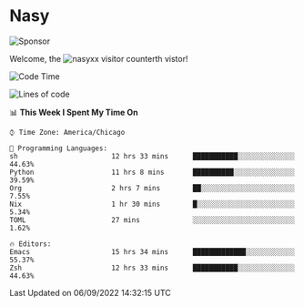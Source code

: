 # Nasy

<!--
<p align="center">
<img height="200" src="https://github-readme-stats.vercel.app/api?username=nasyxx&count_private=true&show_icons=true&theme=dracula&include_all_commits=true"/>
<img height="200" src="https://github-readme-stats.vercel.app/api/top-langs/?username=nasyxx&theme=dracula&hide=html,jupyter+notebook&count_private=true&show_icons=true"/>
</p>

  
----------------
-->

![Sponsor](https://img.shields.io/static/v1.svg?label=Sponsor&message=%E2%9D%A4&logo=GitHub&style=flat&color=pink)
 
Welcome, the ![nasyxx visitor counter](https://count.getloli.com/get/@nasyxx?theme=rule34)th vistor!
 
<!--START_SECTION:waka-->
![Code Time](http://img.shields.io/badge/Code%20Time-2%2C613%20hrs%2032%20mins-blue)

![Lines of code](https://img.shields.io/badge/From%20Hello%20World%20I%27ve%20Written-5%20Million%20lines%20of%20code-blue)

📊 **This Week I Spent My Time On** 

```text
⌚︎ Time Zone: America/Chicago

💬 Programming Languages: 
sh                       12 hrs 33 mins      ███████████░░░░░░░░░░░░░░   44.63% 
Python                   11 hrs 8 mins       ██████████░░░░░░░░░░░░░░░   39.59% 
Org                      2 hrs 7 mins        ██░░░░░░░░░░░░░░░░░░░░░░░   7.55% 
Nix                      1 hr 30 mins        █░░░░░░░░░░░░░░░░░░░░░░░░   5.34% 
TOML                     27 mins             ░░░░░░░░░░░░░░░░░░░░░░░░░   1.62%

🔥 Editors: 
Emacs                    15 hrs 34 mins      █████████████░░░░░░░░░░░░   55.37% 
Zsh                      12 hrs 33 mins      ███████████░░░░░░░░░░░░░░   44.63%

```


 Last Updated on 06/09/2022 14:32:15 UTC
<!--END_SECTION:waka-->

<!-- ![visitors](https://visitor-badge.laobi.icu/badge?page_id=nasyxx.nasyxx) -->

